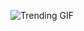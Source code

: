 
<!-- GIF_SECTION -->
![Trending GIF](https://media3.giphy.com/media/v1.Y2lkPThiYjIxNzcyYnFscDc3dWF1b2F3dXhjdThmNnAyNXN0MHphMnVodWxmZGdmMzBwZyZlcD12MV9naWZzX3NlYXJjaCZjdD1n/scZPhLqaVOM1qG4lT9/giphy.gif)
<!-- END_GIF_SECTION -->
